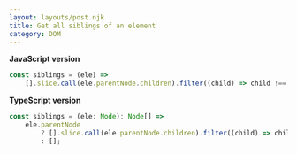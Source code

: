 ```yaml
---
layout: layouts/post.njk
title: Get all siblings of an element
category: DOM
---
```


**JavaScript version**

```js
const siblings = (ele) =>
	[].slice.call(ele.parentNode.children).filter((child) => child !== ele);
```

**TypeScript version**

```js
const siblings = (ele: Node): Node[] =>
	ele.parentNode
		? [].slice.call(ele.parentNode.children).filter((child) => child !== ele)
		: [];
```
